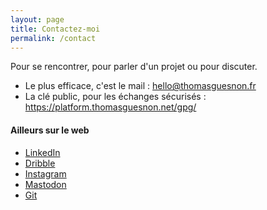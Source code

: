 ```yaml
---
layout: page
title: Contactez-moi
permalink: /contact
---
```

Pour se rencontrer, pour parler d'un projet ou pour discuter.

- Le plus efficace, c'est le mail : [hello@thomasguesnon.fr](mailto:hello@thomasguesnon.fr)
- La clé public, pour les échanges sécurisés : <https://platform.thomasguesnon.net/gpg/>

#### Ailleurs sur le web ####

- [LinkedIn](https://www.linkedin.com/in/thomas-guesnon/)
- [Dribble](https://dribbble.com/patjennings)
- [Instagram](https://www.instagram.com/thomas.guesnon/)
- [Mastodon](https://mastodon.social/@patjennings)
- [Git](https://framagit.org/patjennings)


